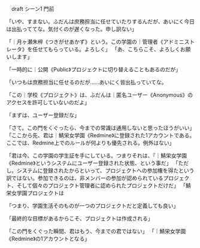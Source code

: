 　draft シーン1 門前


「いや、すまない。ふだんは庶務担当に任せていたりするんだが、あいにく今日は出払っててな。気付くのが遅くなった。申し訳ない」

「｜月ヶ瀬朱梓《つきがせあかず》という。この学園の｜管理者《アドミニストレータ》を任せてもらっている。よろしく」
「あ、こちらこそ、よろしくお願いします」



「一時的に｜公開《Public》プロジェクトに切り替えることもあるのだが」


「いつもは庶務担当に任せるのだが……あいにく皆出払っていてな。

「この｜学校《プロジェクト》は、ふだんは｜匿名ユーザー《Anonymous》のアクセスを許可していないのだよ」


「まずは、ユーザー登録だな」

「さて。この門をくぐったら、今までの常識は通用しないと思ったほうがいい」
「ここから先、君は｜鯖栄女学園《Redmine》に登録された1アカウントである。ここでは、Redmine上でのルールが何よりも優先される。例外はない」


「君は今、この学園の学生証を手にしている。つまりそれは、『｜鯖栄女学園《Redmine》というシステムにユーザー登録された状態、という事だ」
「ただし。システムに登録されたからといって、プロジェクトへの参加権を得たという訳ではない。参加できるのは、非メンバーの参加が認められているプロジェクト、そして個々のプロジェクト管理者に認められたプロジェクトだけだ」
「鯖栄女学園プロジェクトは





「つまり、学園生活そのものが一つのプロジェクトだと定義しても良い」

「最終的な目標があるからこそ、プロジェクトは作成される」



「この門をくぐった瞬間、君はもう、今までの君ではない」
「｜鯖栄女学園《Redmine》の1アカウントとなる」
<!--stackedit_data:
eyJoaXN0b3J5IjpbOTI1MjQzNzU4XX0=
-->